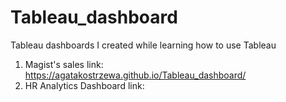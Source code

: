 # Tableau_dashboard
Tableau dashboards I created while learning how to use Tableau

1. Magist's sales
   link: https://agatakostrzewa.github.io/Tableau_dashboard/
2. HR Analytics Dashboard
   link: 
   

